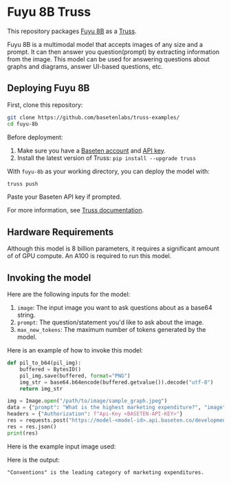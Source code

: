 # Fuyu 8B Truss

This repository packages [Fuyu 8B](https://www.adept.ai/blog/fuyu-8b) as a [Truss](https://truss.baseten.co/).

Fuyu 8B is a multimodal model that accepts images of any size and a prompt. It can then answer you question(prompt) by extracting information from the image. This model can be used for answering questions about graphs and diagrams, answer UI-based questions, etc.

## Deploying Fuyu 8B

First, clone this repository:

```sh
git clone https://github.com/basetenlabs/truss-examples/
cd fuyu-8b
```

Before deployment:

1. Make sure you have a [Baseten account](https://app.baseten.co/signup) and [API key](https://app.baseten.co/settings/account/api_keys).
2. Install the latest version of Truss: `pip install --upgrade truss`

With `fuyu-8b` as your working directory, you can deploy the model with:

```sh
truss push
```

Paste your Baseten API key if prompted.

For more information, see [Truss documentation](https://truss.baseten.co).

## Hardware Requirements
Although this model is 8 billion parameters, it requires a significant amount of of GPU compute. An A100 is required to run this model.

## Invoking the model

Here are the following inputs for the model:
1. `image`: The input image you want to ask questions about as a base64 string.
2. `prompt`: The question/statement you'd like to ask about the image.
3. `max_new_tokens`: The maximum number of tokens generated by the model.

Here is an example of how to invoke this model:

```python
def pil_to_b64(pil_img):
    buffered = BytesIO()
    pil_img.save(buffered, format="PNG")
    img_str = base64.b64encode(buffered.getvalue()).decode("utf-8")
    return img_str

img = Image.open("/path/to/image/sample_graph.jpeg")
data = {"prompt": "What is the highest marketing expenditure?", "image": pil_to_b64(img), "max_new_tokens": 50}
headers = {"Authorization": f"Api-Key <BASETEN-API-KEY>"}
res = requests.post("https://model-<model-id>.api.baseten.co/development/predict", headers=headers, json=data)
res = res.json()
print(res)
```

Here is the example input image used:


Here is the output:
```txt
"Conventions" is the leading category of marketing expenditures.
```

